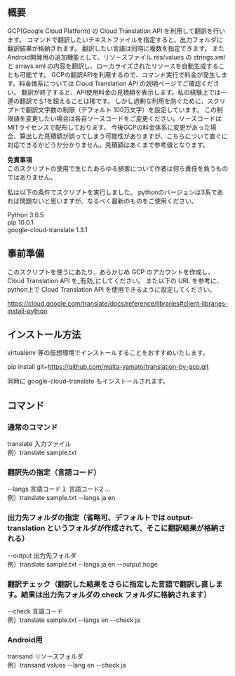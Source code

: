 
## 概要

GCP(Google Cloud Platform) の Cloud Translation API を利用して翻訳を行います。
コマンドで翻訳したいテキストファイルを指定すると、出力フォルダに翻訳結果が格納されます。
翻訳したい言語は同時に複数を指定できます。
またAndroid開発用の追加機能として、リソースファイル res/values の strings.xml と arrays.xml の内容を翻訳し、ローカライズされたリソースを自動生成することも可能です。
GCPの翻訳APIを利用するので、コマンド実行で料金が発生します。料金体系については Cloud Translation API の説明ページでご確認ください。
翻訳が終了すると、API使用料金の見積額を表示します。私の経験上では一連の翻訳で＄1を超えることは稀です。
しかし過剰な利用を防ぐために、スクリプトで翻訳文字数の制限（デフォルト 100万文字）を設定しています。
この制限値を変更したい場合は各自ソースコードをご変更ください。ソースコードはMITライセンスで配布しております。
今後GCPの料金体系に変更があった場合、算出した見積額が誤ってしまう可能性がありますが、こちらについて直ぐに対応できるかどうか分かりません。見積額はあくまで参考値となります。

__免責事項__  
このスクリプトの使用で生じたあらゆる損害について作者は何ら責任を負うものではありません。

私は以下の条件でスクリプトを実行しました。
pythonのバージョンは3系であれば問題ないと思いますが、なるべく最新のものをご使用ください。

Python 3.6.5  
pip 10.0.1  
google-cloud-translate 1.3.1

## 事前準備

このスクリプトを使うにあたり、あらかじめ GCP のアカウントを作成し、Cloud Translation API を_有効_にしてください。
また以下の URL を参考に、python上で Cloud Translation API を使用できるように設定してください。

https://cloud.google.com/translate/docs/reference/libraries#client-libraries-install-python


## インストール方法

virtualenv 等の仮想環境でインストールすることをおすすめいたします。

pip install git+https://github.com/malta-yamato/translation-by-gcp.git

同時に google-cloud-translate もインストールされます。


## コマンド

### 通常のコマンド
translate 入力ファイル  
例）translate sample.txt

### 翻訳先の指定（言語コード）
--langs 言語コード１ 言語コード2 …  
例）translate sample.txt --langs ja en

### 出力先フォルダの指定（省略可、デフォルトでは output-translation というフォルダが作成されて、そこに翻訳結果が格納される）
--output 出力先フォルダ  
例）translate sample.txt --langs ja en --output hoge

### 翻訳チェック（翻訳した結果をさらに指定した言語で翻訳し直します。結果は出力先フォルダの check フォルダに格納されます）
--check 言語コード  
例）translate sample.txt --langs en --check ja

### Android用
transand リソースフォルダ  
例）transand values --lang en --check ja
